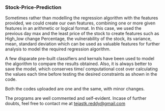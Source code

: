 ### Stock-Price-Prediction

Sometimes rather than modelling the regression algorithm with the features provided, we could create our own features, combining one or more given features in an arithmetic or logical format. In this case, we used the previous day max and the least price of the stock to create features such as High_low change Percentage, the vulnerability of the stock, its variance, mean, standard deviation which can be used as valuable features for further analysis to model the required regression algorithm.

A few disparate pre-built classifiers and kernals have been used to model the algorithm to compare the results obtained. Also, it is always better to save the model, which conserves time/ computational cost over calculating the values each time before testing the desired constraints as shown in the code.

Both the codes uploaded are one and the same, with minor changes. 

The programs are well commented and self-evident. Incase of further doubts, feel free to contact me at tejastk.reddy@gmail.com


